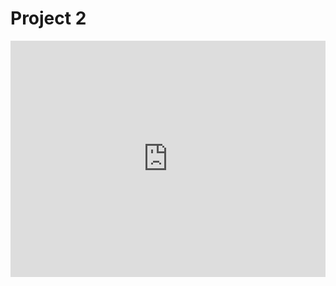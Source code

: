# Project 2

<div style="padding:75% 0 0 0;position:relative;"><iframe src="https://player.vimeo.com/video/1016844950?badge=0&amp;autopause=0&amp;player_id=0&amp;app_id=58479" frameborder="0" allow="autoplay; fullscreen; picture-in-picture; clipboard-write" style="position:absolute;top:0;left:0;width:100%;height:100%;" title="C0020_1"></iframe></div><script src="https://player.vimeo.com/api/player.js"></script>